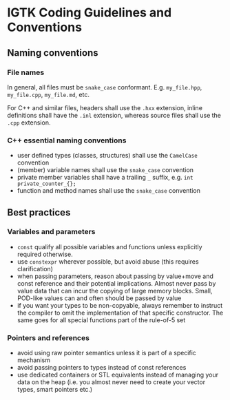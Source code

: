 # IGTK Coding Guidelines and Conventions

## Naming conventions

### File names

In general, all files must be `snake_case` conformant. E.g. `my_file.hpp`, `my_file.cpp`, `my_file.md`, etc.

For C++ and similar files, headers shall use the `.hxx` extension, 
inline definitions shall have the `.inl` extension, whereas source files shall use the `.cpp` extension.

### C++ essential naming conventions

* user defined types (classes, structures) shall use the `CamelCase` convention
* (member) variable names shall use the `snake_case` convention
* private member variables shall have a trailing `_` suffix, e.g. `int private_counter_{};`
* function and method names shall use the `snake_case` convention

## Best practices

### Variables and parameters
* `const` qualify all possible variables and functions unless explicitly required otherwise.
* use `constexpr` wherever possible, but avoid abuse (this requires clarification)
* when passing parameters, reason about passing by value+move and const reference and their potential implications. Almost never pass by value
data that can incur the copying of large memory blocks. Small, POD-like values can and often should be passed by value
* if you want your types to be non-copyable, always remember to instruct the compiler to omit the implementation of that specific constructor. The same goes for
all special functions part of the rule-of-5 set

### Pointers and references
* avoid using raw pointer semantics unless it is part of a specific mechanism
* avoid passing pointers to types instead of const references
* use dedicated containers or STL equivalents instead of managing your data on the heap (i.e. you almost never need to create your vector types, smart pointers etc.)


